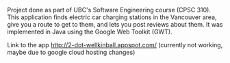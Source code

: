 Project done as part of UBC's Software Engineering course (CPSC 310). This application finds electric car charging stations in the Vancouver area, give you a route to get to them, and lets you post reviews about them. It was implemented in Java using the Google Web Toolkit (GWT).

Link to the app http://2-dot-wellkinball.appspot.com/ (currently not working, maybe due to google cloud hosting changes)

